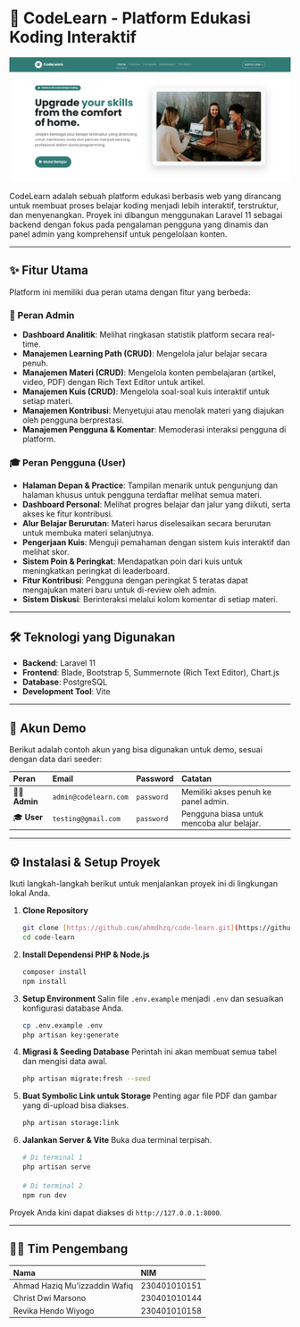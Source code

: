# 🚀 CodeLearn - Platform Edukasi Koding Interaktif

![Tangkapan Layar Dashboard Pengguna](https://github.com/ahmdhzq/code-learn/blob/main/public/assets/documentation/image.png?raw=true)

CodeLearn adalah sebuah platform edukasi berbasis web yang dirancang untuk membuat proses belajar koding menjadi lebih interaktif, terstruktur, dan menyenangkan. Proyek ini dibangun menggunakan Laravel 11 sebagai backend dengan fokus pada pengalaman pengguna yang dinamis dan panel admin yang komprehensif untuk pengelolaan konten.

---

## ✨ Fitur Utama

Platform ini memiliki dua peran utama dengan fitur yang berbeda:

### 👤 Peran Admin
- **Dashboard Analitik**: Melihat ringkasan statistik platform secara real-time.
- **Manajemen Learning Path (CRUD)**: Mengelola jalur belajar secara penuh.
- **Manajemen Materi (CRUD)**: Mengelola konten pembelajaran (artikel, video, PDF) dengan Rich Text Editor untuk artikel.
- **Manajemen Kuis (CRUD)**: Mengelola soal-soal kuis interaktif untuk setiap materi.
- **Manajemen Kontribusi**: Menyetujui atau menolak materi yang diajukan oleh pengguna berprestasi.
- **Manajemen Pengguna & Komentar**: Memoderasi interaksi pengguna di platform.

### 🎓 Peran Pengguna (User)
- **Halaman Depan & Practice**: Tampilan menarik untuk pengunjung dan halaman khusus untuk pengguna terdaftar melihat semua materi.
- **Dashboard Personal**: Melihat progres belajar dan jalur yang diikuti, serta akses ke fitur kontribusi.
- **Alur Belajar Berurutan**: Materi harus diselesaikan secara berurutan untuk membuka materi selanjutnya.
- **Pengerjaan Kuis**: Menguji pemahaman dengan sistem kuis interaktif dan melihat skor.
- **Sistem Poin & Peringkat**: Mendapatkan poin dari kuis untuk meningkatkan peringkat di leaderboard.
- **Fitur Kontribusi**: Pengguna dengan peringkat 5 teratas dapat mengajukan materi baru untuk di-review oleh admin.
- **Sistem Diskusi**: Berinteraksi melalui kolom komentar di setiap materi.

---

## 🛠️ Teknologi yang Digunakan

- **Backend**: Laravel 11
- **Frontend**: Blade, Bootstrap 5, Summernote (Rich Text Editor), Chart.js
- **Database**: PostgreSQL
- **Development Tool**: Vite

---

## 🔑 Akun Demo
Berikut adalah contoh akun yang bisa digunakan untuk demo, sesuai dengan data dari seeder:

| Peran | Email | Password | Catatan |
| :--- | :--- | :--- | :--- |
| 🧑‍💼 **Admin** | `admin@codelearn.com` | `password` | Memiliki akses penuh ke panel admin. |
| 🎓 **User** | `testing@gmail.com` | `password` | Pengguna biasa untuk mencoba alur belajar. |

---

## ⚙️ Instalasi & Setup Proyek

Ikuti langkah-langkah berikut untuk menjalankan proyek ini di lingkungan lokal Anda.

1.  **Clone Repository**
    ```bash
    git clone [https://github.com/ahmdhzq/code-learn.git](https://github.com/ahmdhzq/code-learn.git)
    cd code-learn
    ```

2.  **Install Dependensi PHP & Node.js**
    ```bash
    composer install
    npm install
    ```

3.  **Setup Environment**
    Salin file `.env.example` menjadi `.env` dan sesuaikan konfigurasi database Anda.
    ```bash
    cp .env.example .env
    php artisan key:generate
    ```

4.  **Migrasi & Seeding Database**
    Perintah ini akan membuat semua tabel dan mengisi data awal.
    ```bash
    php artisan migrate:fresh --seed
    ```

5.  **Buat Symbolic Link untuk Storage**
    Penting agar file PDF dan gambar yang di-upload bisa diakses.
    ```bash
    php artisan storage:link
    ```

6.  **Jalankan Server & Vite**
    Buka dua terminal terpisah.
    ```bash
    # Di terminal 1
    php artisan serve

    # Di terminal 2
    npm run dev
    ```

Proyek Anda kini dapat diakses di `http://127.0.0.1:8000`.

---

## 👨‍💻 Tim Pengembang

| Nama | NIM |
| :--- | :--- |
| Ahmad Haziq Mu'izzaddin Wafiq | 230401010151 |
| Christ Dwi Marsono | 230401010144 |
| Revika Hendo Wiyogo | 230401010158 |